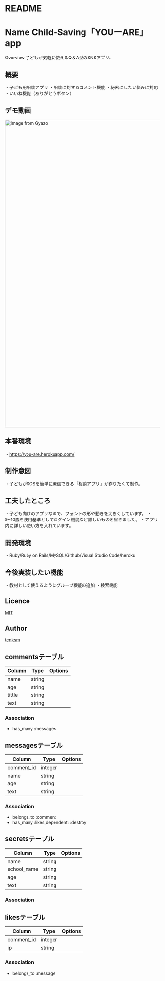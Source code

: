 # README

Name
Child-Saving「YOUーARE」 app
====

Overview
子どもが気軽に使えるQ＆A型のSNSアプリ。

## 概要
・子ども用相談アプリ
・相談に対するコメント機能
・秘密にしたい悩みに対応
・いいね機能（ありがとうボタン）

## デモ動画
<a href="https://gyazo.com/3beff7d36637c8a5c81159bce7cc8479"><img src="https://i.gyazo.com/3beff7d36637c8a5c81159bce7cc8479.gif" alt="Image from Gyazo" width="1000"/></a>

## 本番環境
・https://you-are.herokuapp.com/

## 制作意図
・子どもがSOSを簡単に発信できる「相談アプリ」が作りたくて制作。


## 工夫したところ
・子ども向けのアプリなので、フォントの形や動きを大きくしています。
・9~10歳を使用基準としてログイン機能など難しいものを省きました。
・アプリ内に詳しい使い方を入れています。


## 開発環境
・Ruby/Ruby on Rails/MySQL/Github/Visual Studio Code/heroku

## 今後実装したい機能
・教材として使えるようにグループ機能の追加
・検索機能

## Licence

[MIT](https://github.com/tcnksm/tool/blob/master/LICENCE)

## Author

[tcnksm](https://github.com/tcnksm)

## commentsテーブル

|Column|Type|Options|
|------|----|-------|
|name|string|
|age|string|
|tittle|string|
|text|string|
### Association
- has_many :messages


## messagesテーブル

|Column|Type|Options|
|------|----|-------|
|comment_id|integer|
|name|string|
|age|string|
|text|string|
### Association
- belongs_to :comment
- has_many :likes,dependent: :destroy


## secretsテーブル

|Column|Type|Options|
|------|----|-------|
|name|string|
|school_name|string|
|age|string|
|text|string|
### Association


## likesテーブル

|Column|Type|Options|
|------|----|-------|
|comment_id|integer|
|ip|string|
### Association
- belongs_to :message